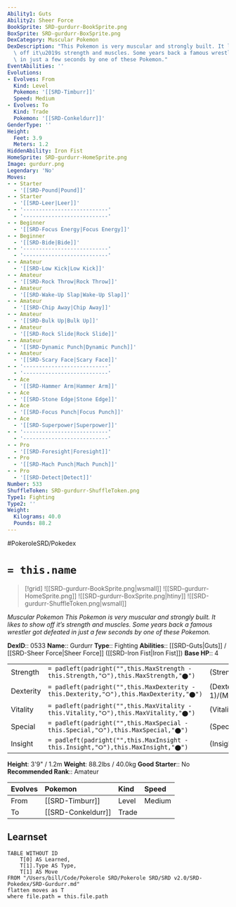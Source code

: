```yaml
---
Ability1: Guts
Ability2: Sheer Force
BookSprite: SRD-gurdurr-BookSprite.png
BoxSprite: SRD-gurdurr-BoxSprite.png
DexCategory: Muscular Pokemon
DexDescription: "This Pokemon is very muscular and strongly built. It likes to show\
  \ off it\u2019s strength and muscles. Some years back a famous wrestler got defeated\
  \ in just a few seconds by one of these Pokemon."
EventAbilities: ''
Evolutions:
- Evolves: From
  Kind: Level
  Pokemon: '[[SRD-Timburr]]'
  Speed: Medium
- Evolves: To
  Kind: Trade
  Pokemon: '[[SRD-Conkeldurr]]'
GenderType: ''
Height:
  Feet: 3.9
  Meters: 1.2
HiddenAbility: Iron Fist
HomeSprite: SRD-gurdurr-HomeSprite.png
Image: gurdurr.png
Legendary: 'No'
Moves:
- - Starter
  - '[[SRD-Pound|Pound]]'
- - Starter
  - '[[SRD-Leer|Leer]]'
- - '---------------------------'
  - '---------------------------'
- - Beginner
  - '[[SRD-Focus Energy|Focus Energy]]'
- - Beginner
  - '[[SRD-Bide|Bide]]'
- - '---------------------------'
  - '---------------------------'
- - Amateur
  - '[[SRD-Low Kick|Low Kick]]'
- - Amateur
  - '[[SRD-Rock Throw|Rock Throw]]'
- - Amateur
  - '[[SRD-Wake-Up Slap|Wake-Up Slap]]'
- - Amateur
  - '[[SRD-Chip Away|Chip Away]]'
- - Amateur
  - '[[SRD-Bulk Up|Bulk Up]]'
- - Amateur
  - '[[SRD-Rock Slide|Rock Slide]]'
- - Amateur
  - '[[SRD-Dynamic Punch|Dynamic Punch]]'
- - Amateur
  - '[[SRD-Scary Face|Scary Face]]'
- - '---------------------------'
  - '---------------------------'
- - Ace
  - '[[SRD-Hammer Arm|Hammer Arm]]'
- - Ace
  - '[[SRD-Stone Edge|Stone Edge]]'
- - Ace
  - '[[SRD-Focus Punch|Focus Punch]]'
- - Ace
  - '[[SRD-Superpower|Superpower]]'
- - '---------------------------'
  - '---------------------------'
- - Pro
  - '[[SRD-Foresight|Foresight]]'
- - Pro
  - '[[SRD-Mach Punch|Mach Punch]]'
- - Pro
  - '[[SRD-Detect|Detect]]'
Number: 533
ShuffleToken: SRD-gurdurr-ShuffleToken.png
Type1: Fighting
Type2: ''
Weight:
  Kilograms: 40.0
  Pounds: 88.2
---
```


#PokeroleSRD/Pokedex

# `= this.name`

> [!grid]
> ![[SRD-gurdurr-BookSprite.png|wsmall]]
> ![[SRD-gurdurr-HomeSprite.png]]
> ![[SRD-gurdurr-BoxSprite.png|htiny]]
> ![[SRD-gurdurr-ShuffleToken.png|wsmall]]


*Muscular Pokemon*
*This Pokemon is very muscular and strongly built. It likes to show off it’s strength and muscles. Some years back a famous wrestler got defeated in just a few seconds by one of these Pokemon.*

**DexID**:: 0533
**Name**:: Gurdurr
**Type**:: Fighting
**Abilities**:: [[SRD-Guts|Guts]] / [[SRD-Sheer Force|Sheer Force]] ([[SRD-Iron Fist|Iron Fist]])
**Base HP**:: 4

|           |                                                                                        |                                          |
| --------- | -------------------------------------------------------------------------------------- | ---------------------------------------- |
| Strength  | `= padleft(padright("",this.MaxStrength - this.Strength,"⭘"),this.MaxStrength,"⬤")`    | (Strength::3)/(MaxStrength::6)   |
| Dexterity | `= padleft(padright("",this.MaxDexterity - this.Dexterity,"⭘"),this.MaxDexterity,"⬤")` | (Dexterity:: 1)/(MaxDexterity::3) |
| Vitality  | `= padleft(padright("",this.MaxVitality - this.Vitality,"⭘"),this.MaxVitality,"⬤")`    | (Vitality::2)/(MaxVitality::5)   |
| Special   | `= padleft(padright("",this.MaxSpecial - this.Special,"⭘"),this.MaxSpecial,"⬤")`       | (Special::1)/(MaxSpecial::3)     |
| Insight   | `= padleft(padright("",this.MaxInsight - this.Insight,"⭘"),this.MaxInsight,"⬤")`       | (Insight::2)/(MaxInsight::4)     |

**Height**: 3'9" / 1.2m
**Weight**: 88.2lbs / 40.0kg
**Good Starter**:: No
**Recommended Rank**:: Amateur

| Evolves   | Pokemon            | Kind   | Speed   |
|:----------|:-------------------|:-------|:--------|
| From      | [[SRD-Timburr]]    | Level  | Medium  |
| To        | [[SRD-Conkeldurr]] | Trade  |         |

## Learnset

```dataview
TABLE WITHOUT ID
    T[0] AS Learned,
    T[1].Type AS Type,
    T[1] AS Move
FROM "/Users/bill/Code/Pokerole SRD/Pokerole SRD/SRD v2.0/SRD-Pokedex/SRD-Gurdurr.md"
flatten moves as T
where file.path = this.file.path
```
